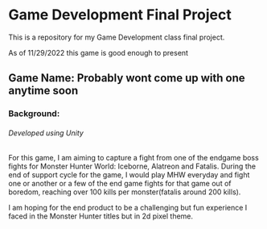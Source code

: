 # Game Development Final Project 


This is a repository for my Game Development class final project.

As of 11/29/2022 this game is good enough to present

## Game Name: Probably wont come up with one anytime soon
### Background:
###### Developed using Unity
For this game, I am aiming to capture a fight from one of the endgame boss fights for Monster Hunter World: Iceborne, Alatreon and Fatalis. During the end of support cycle for the game, I would play MHW everyday and fight one or another or a few of the end game fights for that game out of boredom, reaching over 100 kills per monster(fatalis around 200 kills).

I am hoping for the end product to be a challenging but fun experience I faced in the Monster Hunter titles but in 2d pixel theme.





